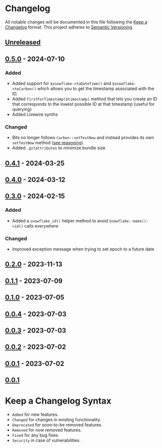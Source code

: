 # Changelog

All notable changes will be documented in this file following the [Keep a Changelog](https://keepachangelog.com/en/1.0.0/) 
format. This project adheres to [Semantic Versioning](https://semver.org/spec/v2.0.0.html).

## [Unreleased]

## [0.5.0] - 2024-07-10

### Added

-   Added support for `$snowflake->toDateTime()` and `$snowflake->toCarbon()` which allows you to get the timestamp associated with the ID.
-   Added `firstForTimestamp($timestamp)` method that lets you create an ID that corresponds to the lowest possible ID at that timestamp (useful for querying)
-   Added Livewire synths

### Changed

-   Bits no longer follows `Carbon::setTestNow` and instead provides its own `setTestNow` method ([see reasoning](https://github.com/glhd/bits/pull/8)).
-   Added `.gitattributes` to minimize bundle size

## [0.4.1] - 2024-03-25

## [0.4.0] - 2024-03-12

## [0.3.0] - 2024-02-15

### Added

-   Added a `snowflake_id()` helper method to avoid `Snowflake::make()->id()` calls everywhere

### Changed

-   Improved exception message when trying to set epoch to a future date

## [0.2.0] - 2023-11-13

## [0.1.1] - 2023-07-09

## [0.1.0] - 2023-07-05

## [0.0.4] - 2023-07-03

## [0.0.3] - 2023-07-03

## [0.0.2] - 2023-07-02

## [0.0.1] - 2023-07-02

## [0.0.1]

# Keep a Changelog Syntax

-   `Added` for new features.
-   `Changed` for changes in existing functionality.
-   `Deprecated` for soon-to-be removed features.
-   `Removed` for now removed features.
-   `Fixed` for any bug fixes. 
-   `Security` in case of vulnerabilities.

[Unreleased]: https://github.com/glhd/bits/compare/0.5.0...HEAD

[0.5.0]: https://github.com/glhd/bits/compare/0.4.1...0.5.0

[0.4.1]: https://github.com/glhd/bits/compare/0.4.0...0.4.1

[0.4.0]: https://github.com/glhd/bits/compare/0.3.0...0.4.0

[0.3.0]: https://github.com/glhd/bits/compare/0.2.0...0.3.0

[0.2.0]: https://github.com/glhd/bits/compare/0.1.1...0.2.0

[0.1.1]: https://github.com/glhd/bits/compare/0.1.0...0.1.1

[0.1.0]: https://github.com/glhd/bits/compare/0.0.4...0.1.0

[0.0.4]: https://github.com/glhd/bits/compare/0.0.3...0.0.4

[0.0.3]: https://github.com/glhd/bits/compare/0.0.2...0.0.3

[0.0.2]: https://github.com/glhd/bits/compare/0.0.1...0.0.2

[0.0.1]: https://github.com/glhd/bits/compare/0.0.1...0.0.1

[0.0.1]: https://github.com/glhd/bits/compare/0.0.1...0.0.1
